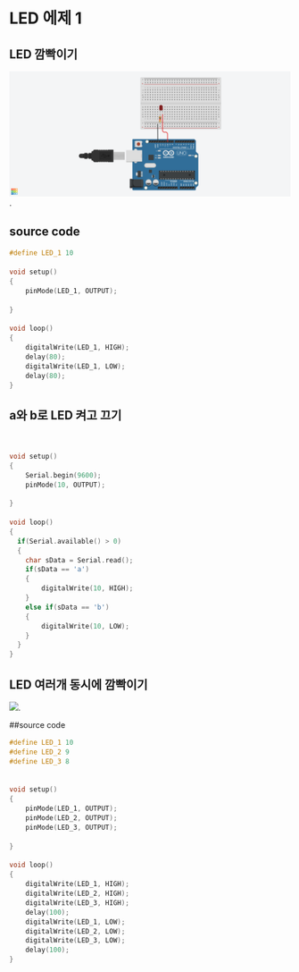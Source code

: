 # LED 에제 1
## LED 깜빡이기
![led](./images/led_01.png).

## source code

```c
#define LED_1 10

void setup()
{
	pinMode(LED_1, OUTPUT);

}

void loop()
{
	digitalWrite(LED_1, HIGH);
	delay(80);
  	digitalWrite(LED_1, LOW);
	delay(80);
}
```

## a와 b로 LED 켜고 끄기
```c


void setup()
{
	Serial.begin(9600);
	pinMode(10, OUTPUT);

}

void loop()
{
  if(Serial.available() > 0)
  {
  	char sData = Serial.read();
    if(sData == 'a')
    {
    	digitalWrite(10, HIGH);
    }
  	else if(sData == 'b')
    {
    	digitalWrite(10, LOW);
    }
  }
}
```


## LED 여러개 동시에 깜빡이기

![](./images/led_02).


##source code
```c
#define LED_1 10
#define LED_2 9
#define LED_3 8


void setup()
{
	pinMode(LED_1, OUTPUT);
	pinMode(LED_2, OUTPUT);
	pinMode(LED_3, OUTPUT);

}

void loop()
{
	digitalWrite(LED_1, HIGH);
	digitalWrite(LED_2, HIGH);
	digitalWrite(LED_3, HIGH);
	delay(100);
  	digitalWrite(LED_1, LOW);
	digitalWrite(LED_2, LOW);
	digitalWrite(LED_3, LOW);
	delay(100);
}

```

